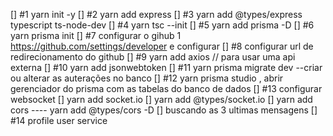 [] #1 yarn init -y
[] #2 yarn add express
[] #3 yarn add @types/express typescript ts-node-dev
[] #4 yarn tsc --init
[] #5 yarn add prisma -D
[] #6 yarn prisma init
[] #7 configurar o gihub 
   1 https://github.com/settings/developer e configurar 
[] #8 configurar url de redirecionamento do github
[] #9 yarn add axios // para usar uma api externa
[] #10 yarn add jsonwebtoken
[] #11 yarn prisma migrate dev --criar ou alterar as auterações no banco
[] #12 yarn prisma studio , abrir gerenciador do prisma com as tabelas do banco de dados
[] #13 configurar websocket
[] yarn add socket.io 
[] yarn add @types/socket.io
[] yarn add cors ---- yarn add @types/cors -D
[] buscando as 3 ultimas mensagens
[] #14 profile user service
